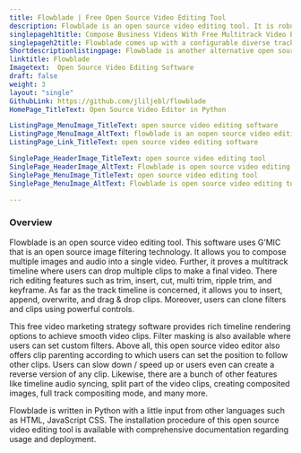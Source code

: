 ```yaml
---
title: Flowblade | Free Open Source Video Editing Tool
description: Flowblade is an open source video editing tool. It is robust, stable, and provides many popular features that include timeline workflow and video effects.
singlepageh1title: Compose Business Videos With Free Multitrack Video Editor
singlepageh2title: Flowblade comes up with a configurable diverse track timeline. Drag & drop interface with many features such as batch render queues and powerful media controls.
Shortdescriptionlistingpage: Flowblade is another alternative open source video editing solution. It offers rich configurations along with powerful features that include multple text layers, media controls and many more.
linktitle: Flowblade
Imagetext:  Open Source Video Editing Software
draft: false
weight: 3
layout: "single"
GithubLink: https://github.com/jliljebl/flowblade
HomePage_TitleText: Open Source Video Editor in Python

ListingPage_MenuImage_TitleText: open source video editing software
ListingPage_MenuImage_AltText: flowblade is an oopen source video editing software
ListingPage_Link_TitleText: open source video editing software

SinglePage_HeaderImage_TitleText: open source video editing tool
SinglePage_HeaderImage_AltText: Flowblade is open source video editing tool
SinglePage_MenuImage_TitleText: open source video editing tool
SinglePage_MenuImage_AltText: Flowblade is open source video editing tool

---
```

### **Overview**

Flowblade is an open source video editing tool. This software uses G’MIC that is an open source image filtering technology. It allows you to compose multiple images and audio into a single video. Further, it proves a multitrack timeline where users can drop multiple clips to make a final video. There rich editing features such as trim, insert, cut, multi trim, ripple trim, and keyframe. As far as the track timeline is concerned, it allows you to insert, append, overwrite, and drag &amp; drop clips. Moreover, users can clone filters and clips using powerful controls.

This free video marketing strategy software provides rich timeline rendering options to achieve smooth video clips. Filter masking is also available where users can set custom filters. Above all, this open source video editor also offers clip parenting according to which users can set the position to follow other clips. Users can slow down / speed up or users even can create a reverse version of any clip. Likewise, there are a bunch of other features like timeline audio syncing, split part of the video clips, creating composited images, full track compositing mode, and many more.

Flowblade is written in Python with a little input from other languages such as HTML, JavaScript CSS. The installation procedure of this open source video editing tool is available with comprehensive documentation regarding usage and deployment.

<a class="anchor" id="requirements" name="requirements" style="font-size: 12.16px;"></a>
